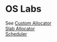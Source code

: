 # OS Labs

See [Custom Allocator](https://github.com/nikitavbv/os_labs/tree/master/simple_alloc)\
[Slab Allocator](https://github.com/nikitavbv/os_labs/tree/master/slab_alloc)\
[Scheduler](https://github.com/nikitavbv/os_labs/tree/master/scheduler)
